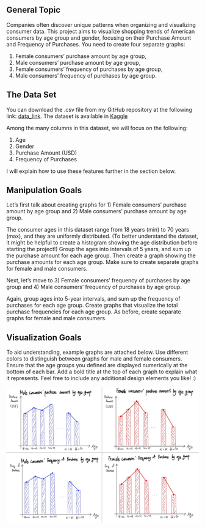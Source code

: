 ## General Topic

Companies often discover unique patterns when organizing and visualizing
consumer data. This project aims to visualize shopping trends of
American consumers by age group and gender, focusing on their Purchase
Amount and Frequency of Purchases. You need to create four separate
graphs:

1.  Female consumers’ purchase amount by age group,
2.  Male consumers’ purchase amount by age group,
3.  Female consumers’ frequency of purchases by age group,
4.  Male consumers’ frequency of purchases by age group.

## The Data Set

You can download the .csv file from my GitHub repository at the
following link:
[data\_link](https://github.com/Dr-Eberle-Zentrum/Data-projects-with-R-and-GitHub/blob/main/Projects/SunKyoung%20Moon/shopping_trends_updated.csv).
The dataset is available in
[Kaggle](https://www.kaggle.com/datasets/iamsouravbanerjee/customer-shopping-trends-dataset)

Among the many columns in this dataset, we will focus on the following:

1.  Age
2.  Gender
3.  Purchase Amount (USD)
4.  Frequency of Purchases

I will explain how to use these features further in the section below.

## Manipulation Goals

Let’s first talk about creating graphs for 1) Female consumers’ purchase
amount by age group and 2) Male consumers’ purchase amount by age group.

The consumer ages in this dataset range from 18 years (min) to 70 years
(max), and they are uniformly distributed. (To better understand the
dataset, it might be helpful to create a histogram showing the age
distribution before starting the project!) Group the ages into intervals
of 5 years, and sum up the purchase amount for each age group. Then
create a graph showing the purchase amounts for each age group. Make
sure to create separate graphs for female and male consumers.

Next, let’s move to 3) Female consumers’ frequency of purchases by age
group and 4) Male consumers’ frequency of purchases by age group.

Again, group ages into 5-year intervals, and sum up the frequency of
purchases for each age group. Create graphs that visualize the total
purchase frequencies for each age group. As before, create separate
graphs for female and male consumers.

## Visualization Goals

To aid understanding, example graphs are attached below. Use different
colors to distinguish between graphs for male and female consumers.
Ensure that the age groups you defined are displayed numerically at the
bottom of each bar. Add a bold title at the top of each graph to explain
what it represents. Feel free to include any additional design elements
you like! :)

![](ex_image.jpg)

